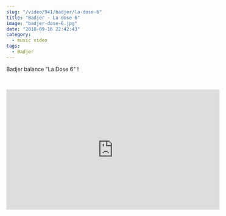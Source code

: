 ```yaml
--- 
slug: "/video/941/badjer/la-dose-6"
title: "Badjer - La dose 6"
image: "badjer-dose-6.jpg"
date: "2018-09-16 22:42:43"
category:
  - music video
tags:
  - Badjer
---
```

<p>Badjer balance "La Dose 6" !</p><br/><p><iframe width="560" height="315" src="https://www.youtube.com/embed/jomEQSk3ILM" frameborder="0" allow="autoplay; encrypted-media" allowfullscreen></iframe></p>